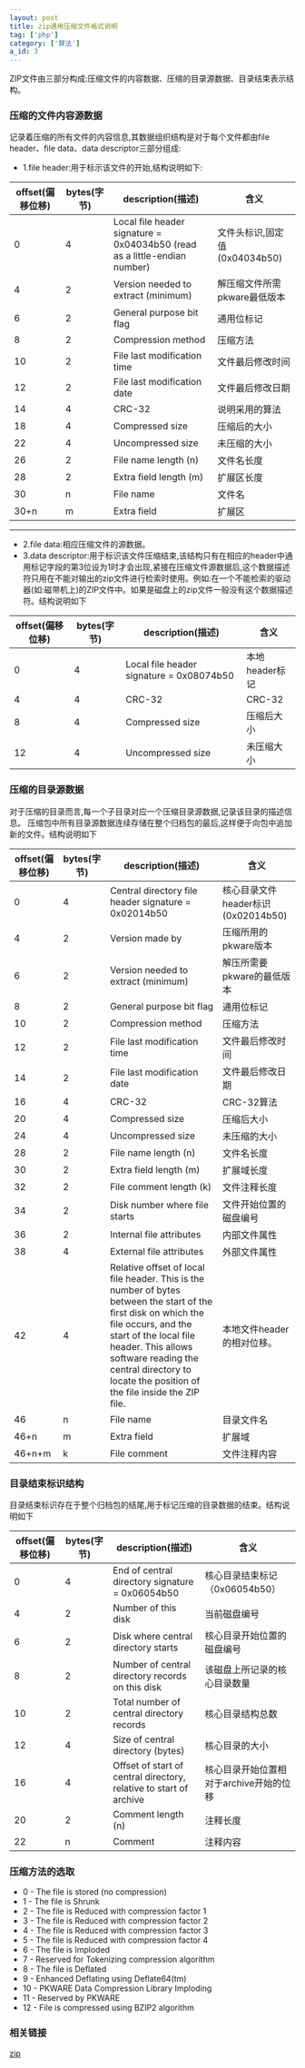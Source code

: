 ```yaml
---
layout: post
title: zip通用压缩文件格式说明
tag: ['php']
category: ['算法']
a_id: 3
---
```


ZIP文件由三部分构成:压缩文件的内容数据、压缩的目录源数据、目录结束表示结构。

### 压缩的文件内容源数据

记录着压缩的所有文件的内容信息,其数据组织结构是对于每个文件都由file header、file data、data descriptor三部分组成:
- 1.file header:用于标示该文件的开始,结构说明如下:

|offset(偏移位移)|bytes(字节)|description(描述)|含义|
|---------------|----------|-----------------|---|
|0|4|Local file header signature = 0x04034b50 (read as a little-endian number)|文件头标识,固定值(0x04034b50)|
|4|2|Version needed to extract (minimum)|解压缩文件所需pkware最低版本|
|6|2|General purpose bit flag|通用位标记|
|8|2|Compression method|压缩方法|
|10|2|File last modification time|文件最后修改时间|
|12|2|File last modification date|文件最后修改日期|
|14|4|CRC-32|说明采用的算法|
|18|4|Compressed size|压缩后的大小|
|22|4|Uncompressed size|未压缩的大小|
|26|2|File name length (n)|文件名长度|
|28|2|Extra field length (m)|扩展区长度|
|30|n|File name|文件名|
|30+n|m|Extra field|扩展区|

----
- 2.file data:相应压缩文件的源数据。
- 3.data descriptor:用于标识该文件压缩结束,该结构只有在相应的header中通用标记字段的第3位设为1时才会出现,紧接在压缩文件源数据后,这个数据描述符只用在不能对输出的zip文件进行检索时使用。例如:在一个不能检索的驱动器(如:磁带机上)的ZIP文件中。如果是磁盘上的zip文件一般没有这个数据描述符。结构说明如下

|offset(偏移位移)|bytes(字节)|description(描述)|含义|
|---------------|----------|-----------------|---|
|0|4|Local file header signature = 0x08074b50|本地header标记|
|4|4|CRC-32|CRC-32|
|8|4|Compressed size|压缩后大小|
|12|4|Uncompressed size|未压缩大小|

### 压缩的目录源数据

对于压缩的目录而言,每一个子目录对应一个压缩目录源数据,记录该目录的描述信息。
压缩包中所有目录源数据连续存储在整个归档包的最后,这样便于向包中追加新的文件。结构说明如下


|offset(偏移位移)|bytes(字节)|description(描述)|含义|
|---------------|----------|-----------------|---|
|0|4|Central directory file header signature = 0x02014b50|核心目录文件header标识(0x02014b50)|
|4|2|Version made by|压缩所用的pkware版本|
|6|2|Version needed to extract (minimum)|解压所需要pkware的最低版本|
|8|2|General purpose bit flag|通用位标记|
|10|2|Compression method|压缩方法|
|12|2|File last modification time|文件最后修改时间|
|14|2|File last modification date|文件最后修改日期|
|16|4|CRC-32|CRC-32算法|
|20|4|Compressed size|压缩后大小|
|24|4|Uncompressed size|未压缩的大小|
|28|2|File name length (n)|文件名长度|
|30|2|Extra field length (m)|扩展域长度|
|32|2|File comment length (k)|文件注释长度|
|34|2|Disk number where file starts|文件开始位置的磁盘编号|
|36|2|Internal file attributes|内部文件属性|
|38|4|External file attributes|外部文件属性|
|42|4|Relative offset of local file header. This is the number of bytes between the start of the first disk on which the file occurs, and the start of the local file header. This allows software reading the central directory to locate the position of the file inside the ZIP file.|本地文件header的相对位移。|
|46|n|File name|目录文件名|
|46+n|m|Extra field|扩展域|
|46+n+m|k|File comment|文件注释内容|

### 目录结束标识结构
目录结束标识存在于整个归档包的结尾,用于标记压缩的目录数据的结束。结构说明如下


|offset(偏移位移)|bytes(字节)|description(描述)|含义|
|---------------|----------|-----------------|---|
|0|4|End of central directory signature = 0x06054b50|核心目录结束标记（0x06054b50）|
|4|2|Number of this disk|当前磁盘编号|
|6|2|Disk where central directory starts|核心目录开始位置的磁盘编号|
|8|2|Number of central directory records on this disk|该磁盘上所记录的核心目录数量|
|10|2|Total number of central directory records|核心目录结构总数|
|12|4|Size of central directory (bytes)|核心目录的大小|
|16|4|Offset of start of central directory, relative to start of archive|核心目录开始位置相对于archive开始的位移|
|20|2|Comment length (n)|注释长度|
|22|n|Comment|注释内容|

### 压缩方法的选取

- 0 - The file is stored (no compression)
- 1 - The file is Shrunk
- 2 - The file is Reduced with compression factor 1
- 3 - The file is Reduced with compression factor 2
- 4 - The file is Reduced with compression factor 3
- 5 - The file is Reduced with compression factor 4
- 6 - The file is Imploded
- 7 - Reserved for Tokenizing compression algorithm
- 8 - The file is Deflated
- 9 - Enhanced Deflating using Deflate64(tm)
- 10 - PKWARE Data Compression Library Imploding
- 11 - Reserved by PKWARE
- 12 - File is compressed using BZIP2 algorithm

### 相关链接
[zip](https://github.com/midoks/midoks/blob/master/Algorithm/zip.class.php)
